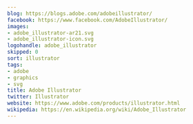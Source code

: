```yaml
---
blog: https://blogs.adobe.com/adobeillustrator/
facebook: https://www.facebook.com/AdobeIllustrator/
images:
- adobe_illustrator-ar21.svg
- adobe_illustrator-icon.svg
logohandle: adobe_illustrator
skipped: 0
sort: illustrator
tags:
- adobe
- graphics
- svg
title: Adobe Illustrator
twitter: Illustrator
website: https://www.adobe.com/products/illustrator.html
wikipedia: https://en.wikipedia.org/wiki/Adobe_Illustrator
---
```

